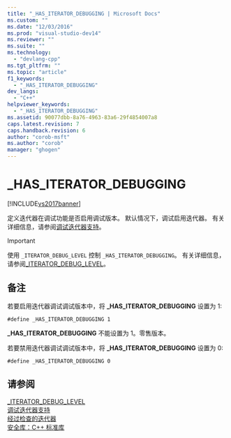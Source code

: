 ```yaml
---
title: "_HAS_ITERATOR_DEBUGGING | Microsoft Docs"
ms.custom: ""
ms.date: "12/03/2016"
ms.prod: "visual-studio-dev14"
ms.reviewer: ""
ms.suite: ""
ms.technology: 
  - "devlang-cpp"
ms.tgt_pltfrm: ""
ms.topic: "article"
f1_keywords: 
  - "_HAS_ITERATOR_DEBUGGING"
dev_langs: 
  - "C++"
helpviewer_keywords: 
  - "_HAS_ITERATOR_DEBUGGING"
ms.assetid: 90077dbb-8a76-4963-83a6-29f4854007a8
caps.latest.revision: 7
caps.handback.revision: 6
author: "corob-msft"
ms.author: "corob"
manager: "ghogen"
---
```

# _HAS_ITERATOR_DEBUGGING
[!INCLUDE[vs2017banner](../assembler/inline/includes/vs2017banner.md)]

定义迭代器在调试功能是否启用调试版本。  默认情况下，调试启用迭代器。  有关详细信息，请参阅[调试迭代器支持](../standard-library/debug-iterator-support.md)。  
  
> [!IMPORTANT]
>  使用 `_ITERATOR_DEBUG_LEVEL` 控制 `_HAS_ITERATOR_DEBUGGING`。  有关详细信息，请参阅[\_ITERATOR\_DEBUG\_LEVEL](../standard-library/iterator-debug-level.md)。  
  
## 备注  
 若要启用迭代器调试调试版本中，将 **\_HAS\_ITERATOR\_DEBUGGING** 设置为 1:  
  
```  
#define _HAS_ITERATOR_DEBUGGING 1  
```  
  
 **\_HAS\_ITERATOR\_DEBUGGING** 不能设置为 1。零售版本。  
  
 若要禁用迭代器调试调试版本中，将 **\_HAS\_ITERATOR\_DEBUGGING** 设置为 0:  
  
```  
#define _HAS_ITERATOR_DEBUGGING 0  
```  
  
## 请参阅  
 [\_ITERATOR\_DEBUG\_LEVEL](../standard-library/iterator-debug-level.md)   
 [调试迭代器支持](../standard-library/debug-iterator-support.md)   
 [经过检查的迭代器](../standard-library/checked-iterators.md)   
 [安全库：C\+\+ 标准库](../standard-library/safe-libraries-cpp-standard-library.md)